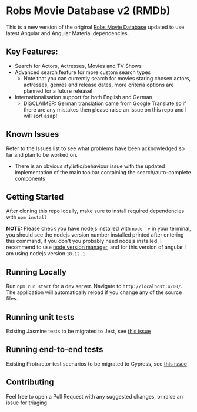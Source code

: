 # Robs Movie Database v2 (RMDb)

This is a new version of the original [Robs Movie Database](https://github.com/parky128/robs-movie-db) updated to use latest Angular and Angular Material dependencies.

## Key Features:
- Search for Actors, Actresses, Movies and TV Shows
- Advanced search feature for more custom search types 
  - Note that you can currently search for movies staring chosen actors, actresses, genres and release dates, more criteria options are planned for a future release!
- Internationalisation support for both English and German
  - DISCLAIMER: German translation came from Google Translate so if there are any mistakes then please raise an issue on this repo and I will sort asap!

## Known Issues

Refer to the Issues list to see what problems have been acknowledged so far and plan to be worked on.

- There is an obvious stylistic/behaviour issue with the updated implementation of the main toolbar containing the search/auto-complete components

## Getting Started

After cloning this repo locally, make sure to install required dependencies with `npm install`

**NOTE:** Please check you have nodejs installed with `node -v` in your terminal, you should see the nodejs version number installed printed after entering this command, if you don't you probably need nodejs installed. I recommend to use [node version manager](https://github.com/nvm-sh/nvm), and for this version of angular I am using nodejs version `18.12.1`

## Running Locally

Run `npm run start` for a dev server. Navigate to `http://localhost:4200/`. The application will automatically reload if you change any of the source files.

## Running unit tests

Existing Jasmine tests to be migrated to Jest, see [this issue](https://github.com/parky128/robs-movie-db-v2/issues/3)

## Running end-to-end tests

Existing Protractor test scenarios to be migrated to Cypress, see [this issue](https://github.com/parky128/robs-movie-db-v2/issues/4)

## Contributing

Feel free to open a Pull Request with any suggested changes, or raise an issue for triaging
